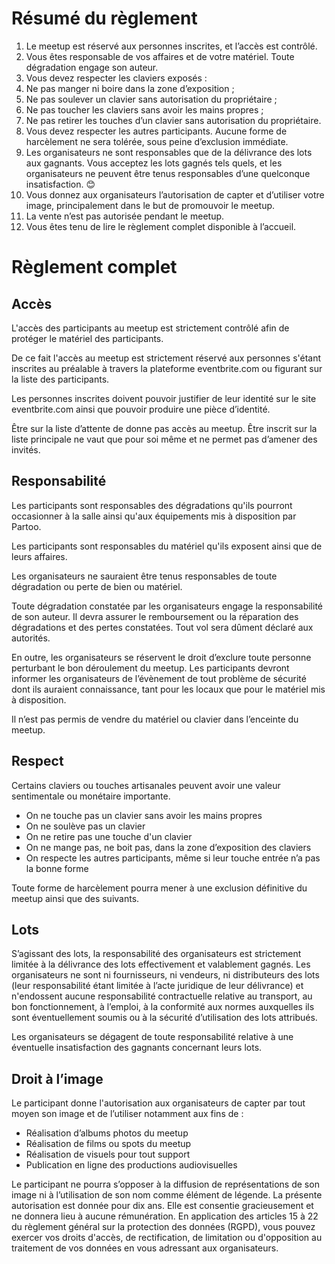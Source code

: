 # Résumé du règlement

1. Le meetup est réservé aux personnes inscrites, et l’accès est contrôlé.
2. Vous êtes responsable de vos affaires et de votre matériel. Toute dégradation engage son auteur.
3. Vous devez respecter les claviers exposés :
4. Ne pas manger ni boire dans la zone d’exposition ;
5. Ne pas soulever un clavier sans autorisation du propriétaire ;
6. Ne pas toucher les claviers sans avoir les mains propres ;
7. Ne pas retirer les touches d’un clavier sans autorisation du propriétaire.
8. Vous devez respecter les autres participants. Aucune forme de harcèlement ne sera tolérée, sous peine d’exclusion immédiate.
9. Les organisateurs ne sont responsables que de la délivrance des lots aux gagnants. Vous acceptez les lots gagnés tels quels, et les organisateurs ne peuvent être tenus responsables d’une quelconque insatisfaction. 😊
10. Vous donnez aux organisateurs l’autorisation de capter et d’utiliser votre image, principalement dans le but de promouvoir le meetup.
11. La vente n’est pas autorisée pendant le meetup.
12. Vous êtes tenu de lire le règlement complet disponible à l’accueil.

# Règlement complet

## Accès

L'accès des participants au meetup est strictement contrôlé afin de protéger le matériel des participants.

De ce fait l'accès au meetup est strictement réservé aux personnes s'étant inscrites au préalable à travers la plateforme eventbrite.com ou figurant sur la liste des participants.

Les personnes inscrites doivent pouvoir justifier de leur identité sur le site eventbrite.com ainsi que pouvoir produire une pièce d’identité.

Être sur la liste d’attente de donne pas accès au meetup. Être inscrit sur la liste principale ne vaut que pour soi même et ne permet pas d’amener des invités.

## Responsabilité

Les participants sont responsables des dégradations qu'ils pourront occasionner à la salle ainsi qu'aux équipements mis à disposition par Partoo.

Les participants sont responsables du matériel qu'ils exposent ainsi que de leurs affaires.

Les organisateurs ne sauraient être tenus responsables de toute dégradation ou perte de bien ou matériel.

Toute dégradation constatée par les organisateurs engage la responsabilité de son auteur. Il devra assurer le remboursement ou la réparation des dégradations et des pertes constatées. Tout vol sera dûment déclaré aux autorités.

En outre, les organisateurs se réservent le droit d’exclure toute personne perturbant le bon déroulement du meetup. Les participants devront informer les organisateurs de l’évènement de tout problème de sécurité dont ils auraient connaissance, tant pour les locaux que pour le matériel mis à disposition.

Il n’est pas permis de vendre du matériel ou clavier dans l’enceinte du meetup.

## Respect

Certains claviers ou touches artisanales peuvent avoir une valeur sentimentale ou monétaire importante.

- On ne touche pas un clavier sans avoir les mains propres
- On ne soulève pas un clavier
- On ne retire pas une touche d'un clavier
- On ne mange pas, ne boit pas, dans la zone d’exposition des claviers
- On respecte les autres participants, même si leur touche entrée n’a pas la bonne forme

Toute forme de harcèlement pourra mener à une exclusion définitive du meetup ainsi que des suivants.

## Lots

S’agissant des lots, la responsabilité des organisateurs est strictement limitée à la délivrance des lots effectivement et valablement gagnés. Les organisateurs ne sont ni fournisseurs, ni vendeurs, ni distributeurs des lots (leur responsabilité étant limitée à l’acte juridique de leur délivrance) et n'endossent aucune responsabilité contractuelle relative au transport, au bon fonctionnement, à l’emploi, à la conformité aux normes auxquelles ils sont éventuellement soumis ou à la sécurité d’utilisation des lots attribués.

Les organisateurs se dégagent de toute responsabilité relative à une éventuelle insatisfaction des gagnants concernant leurs lots.

## Droit à l’image

Le participant donne l'autorisation aux organisateurs de capter par tout moyen son image et de l’utiliser notamment aux fins de :

- Réalisation d’albums photos du meetup
- Réalisation de films ou spots du meetup
- Réalisation de visuels pour tout support
- Publication en ligne des productions audiovisuelles

Le participant ne pourra s’opposer à la diffusion de représentations de son image ni à l’utilisation de son nom comme élément de légende. La présente autorisation est donnée pour dix ans. Elle est consentie gracieusement et ne donnera lieu à aucune rémunération. En application des articles 15 à 22 du règlement général sur la protection des données (RGPD), vous pouvez exercer vos droits d'accès, de rectification, de limitation ou d'opposition au traitement de vos données en vous adressant aux organisateurs.

